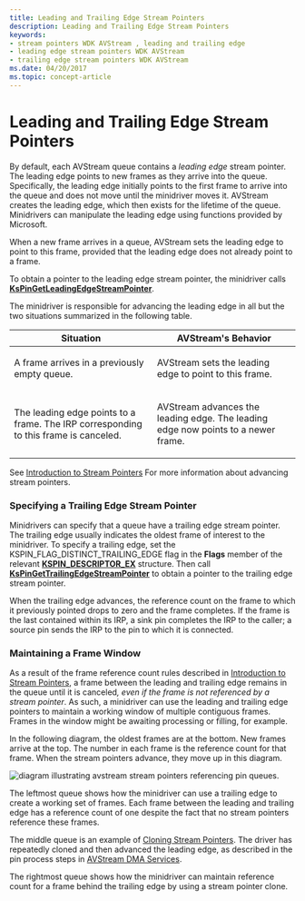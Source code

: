 ```yaml
---
title: Leading and Trailing Edge Stream Pointers
description: Leading and Trailing Edge Stream Pointers
keywords:
- stream pointers WDK AVStream , leading and trailing edge
- leading edge stream pointers WDK AVStream
- trailing edge stream pointers WDK AVStream
ms.date: 04/20/2017
ms.topic: concept-article
---
```


# Leading and Trailing Edge Stream Pointers





By default, each AVStream queue contains a *leading edge* stream pointer. The leading edge points to new frames as they arrive into the queue. Specifically, the leading edge initially points to the first frame to arrive into the queue and does not move until the minidriver moves it. AVStream creates the leading edge, which then exists for the lifetime of the queue. Minidrivers can manipulate the leading edge using functions provided by Microsoft.

When a new frame arrives in a queue, AVStream sets the leading edge to point to this frame, provided that the leading edge does not already point to a frame.

To obtain a pointer to the leading edge stream pointer, the minidriver calls [**KsPinGetLeadingEdgeStreamPointer**](/windows-hardware/drivers/ddi/ks/nf-ks-kspingetleadingedgestreampointer).

The minidriver is responsible for advancing the leading edge in all but the two situations summarized in the following table.

<table>
<colgroup>
<col width="50%" />
<col width="50%" />
</colgroup>
<thead>
<tr class="header">
<th>Situation</th>
<th>AVStream's Behavior</th>
</tr>
</thead>
<tbody>
<tr class="odd">
<td><p>A frame arrives in a previously empty queue.</p></td>
<td><p>AVStream sets the leading edge to point to this frame.</p></td>
</tr>
<tr class="even">
<td><p>The leading edge points to a frame. The IRP corresponding to this frame is canceled.</p></td>
<td><p>AVStream advances the leading edge. The leading edge now points to a newer frame.</p></td>
</tr>
</tbody>
</table>

 

See [Introduction to Stream Pointers](introduction-to-stream-pointers.md) For more information about advancing stream pointers.

### Specifying a Trailing Edge Stream Pointer

Minidrivers can specify that a queue have a trailing edge stream pointer. The trailing edge usually indicates the oldest frame of interest to the minidriver. To specify a trailing edge, set the KSPIN\_FLAG\_DISTINCT\_TRAILING\_EDGE flag in the **Flags** member of the relevant [**KSPIN\_DESCRIPTOR\_EX**](/windows-hardware/drivers/ddi/ks/ns-ks-_kspin_descriptor_ex) structure. Then call [**KsPinGetTrailingEdgeStreamPointer**](/windows-hardware/drivers/ddi/ks/nf-ks-kspingettrailingedgestreampointer) to obtain a pointer to the trailing edge stream pointer.

When the trailing edge advances, the reference count on the frame to which it previously pointed drops to zero and the frame completes. If the frame is the last contained within its IRP, a sink pin completes the IRP to the caller; a source pin sends the IRP to the pin to which it is connected.

### Maintaining a Frame Window

As a result of the frame reference count rules described in [Introduction to Stream Pointers](introduction-to-stream-pointers.md), a frame between the leading and trailing edge remains in the queue until it is canceled<em>, even if the frame is not referenced by a stream pointer</em>. As such, a minidriver can use the leading and trailing edge pointers to maintain a working window of multiple contiguous frames. Frames in the window might be awaiting processing or filling, for example.

In the following diagram, the oldest frames are at the bottom. New frames arrive at the top. The number in each frame is the reference count for that frame. When the stream pointers advance, they move up in this diagram.

![diagram illustrating avstream stream pointers referencing pin queues.](images/cnstream4.png)

The leftmost queue shows how the minidriver can use a trailing edge to create a working set of frames. Each frame between the leading and trailing edge has a reference count of one despite the fact that no stream pointers reference these frames.

The middle queue is an example of [Cloning Stream Pointers](cloning-stream-pointers.md). The driver has repeatedly cloned and then advanced the leading edge, as described in the pin process steps in [AVStream DMA Services](avstream-dma-services.md).

The rightmost queue shows how the minidriver can maintain reference count for a frame behind the trailing edge by using a stream pointer clone.

 

